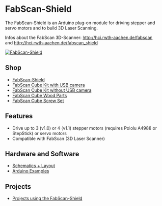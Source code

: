 # FabScan-Shield
The FabScan-Shield is an Arduino plug-on module for driving stepper and servo motors and to build 3D Laser Scanning.

Infos about the FabScan 3D-Scanner: http://hci.rwth-aachen.de/fabscan and http://hci.rwth-aachen.de/fabscan_shield

[![FabScan-Shield](https://raw.github.com/watterott/FabScan-Shield/master/pcb/FabScan-Shield_v11.jpg)](http://www.watterott.com/en/Arduino-FabScan-Shield)


## Shop
* [FabScan-Shield](http://www.watterott.com/en/Arduino-FabScan-Shield)
* [FabScan Cube Kit with USB camera](http://www.watterott.com/en/FabScan-Cube-complete-Kit)
* [FabScan Cube Kit without USB camera](http://www.watterott.com/en/FabScan-Cube-Electronics)
* [FabScan Cube Wood Parts](http://www.watterott.com/en/Fabscan-CUBE-Kit)
* [FabScan Cube Screw Set](http://www.watterott.com/en/FabScan-Cube-Screw-set)


## Features
* Drive up to 3 (v1.0) or 4 (v1.1) stepper motors (requires Pololu A4988 or StepStick) or servo motors
* Compatible with FabScan (3D Laser Scanner)


## Hardware and Software
* [Schematics + Layout](https://github.com/watterott/FabScan-Shield/tree/master/pcb)
* [Arduino Examples](https://github.com/watterott/FabScan-Shield/tree/master/src)


## Projects
* [Projects using the FabScan-Shield](https://github.com/watterott/FabScan-Shield/blob/master/Projects.md)
